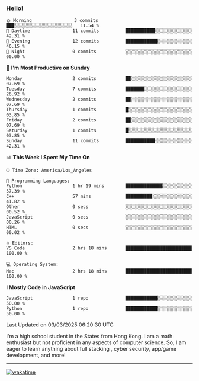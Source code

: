 ### Hello!
<!-- <img align='right' src='https://github-readme-stats.vercel.app/api?username=dtso-i&show_icons=true' /> = github stats -->

<!--START_SECTION:waka-->

```text
🌞 Morning                3 commits           ███░░░░░░░░░░░░░░░░░░░░░░   11.54 % 
🌆 Daytime                11 commits          ███████████░░░░░░░░░░░░░░   42.31 % 
🌃 Evening                12 commits          ████████████░░░░░░░░░░░░░   46.15 % 
🌙 Night                  0 commits           ░░░░░░░░░░░░░░░░░░░░░░░░░   00.00 % 
```
📅 **I'm Most Productive on Sunday** 

```text
Monday                   2 commits           ██░░░░░░░░░░░░░░░░░░░░░░░   07.69 % 
Tuesday                  7 commits           ███████░░░░░░░░░░░░░░░░░░   26.92 % 
Wednesday                2 commits           ██░░░░░░░░░░░░░░░░░░░░░░░   07.69 % 
Thursday                 1 commits           █░░░░░░░░░░░░░░░░░░░░░░░░   03.85 % 
Friday                   2 commits           ██░░░░░░░░░░░░░░░░░░░░░░░   07.69 % 
Saturday                 1 commits           █░░░░░░░░░░░░░░░░░░░░░░░░   03.85 % 
Sunday                   11 commits          ███████████░░░░░░░░░░░░░░   42.31 % 
```


📊 **This Week I Spent My Time On** 

```text
🕑︎ Time Zone: America/Los_Angeles

💬 Programming Languages: 
Python                   1 hr 19 mins        ██████████████░░░░░░░░░░░   57.39 % 
C++                      57 mins             ██████████░░░░░░░░░░░░░░░   41.82 % 
Other                    0 secs              ░░░░░░░░░░░░░░░░░░░░░░░░░   00.52 % 
JavaScript               0 secs              ░░░░░░░░░░░░░░░░░░░░░░░░░   00.26 % 
HTML                     0 secs              ░░░░░░░░░░░░░░░░░░░░░░░░░   00.02 % 

🔥 Editors: 
VS Code                  2 hrs 18 mins       █████████████████████████   100.00 % 

💻 Operating System: 
Mac                      2 hrs 18 mins       █████████████████████████   100.00 % 
```

**I Mostly Code in JavaScript** 

```text
JavaScript               1 repo              ████████████░░░░░░░░░░░░░   50.00 % 
Python                   1 repo              ████████████░░░░░░░░░░░░░   50.00 % 
```




 Last Updated on 03/03/2025 06:20:30 UTC
<!--END_SECTION:waka-->

I'm a high school student in the States from Hong Kong. I am a math enthusiast but not proficient in any aspects of computer science. So, I am eager to learn anything about full stacking , cyber security, app/game development, and more!
<hr/>

[![wakatime](https://wakatime.com/badge/user/c921ee97-b047-496e-b43f-a10715c8f674.svg)](https://wakatime.com/@c921ee97-b047-496e-b43f-a10715c8f674)





<!--
Here are some ideas to get you started:

- 🔭 I’m currently working on ...
- 🌱 I’m currently learning ...
- 👯 I’m looking to collaborate on ...
- 💬 Ask me about ...
- 📫 How to reach me: ...
- ⚡ Fun fact: ...
-->

